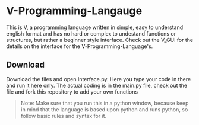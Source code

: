 # V-Programming-Langauge
This is V, a programming language written in simple, easy to understand english format and has no hard or complex to undestand functions or structures, but rather a beginner style interface. Check out the V_GUI for the details on the interface for the V-Programming-Language's.
## Download
Download the files and open Interface.py. Here you type your code in there and run it here only. The actual coding is in the main.py file, check out the file and fork this repository to add your own functions 
> Note: Make sure that you run this in a python window, because keep in mind that the language is based upon python and runs python, so follow basic rules and syntax for it.
